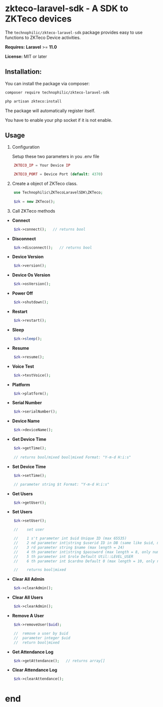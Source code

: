 # zkteco-laravel-sdk - A SDK to ZKTeco devices #

The `technophilic/zkteco-laravel-sdk` package provides easy to use functions to ZKTeco Device activities.

__Requires:__  **Laravel** >= **11.0**

__License:__ MIT or later

## Installation:
You can install the package via composer:

``` bash
composer require technophilic/zkteco-laravel-sdk
```

``` bash
php artisan zkteco:install
```
The package will automatically register itself.

You have to enable your php socket if it is not enable. 


## Usage

1. Configuration

    Setup these two parameters in you .env file

```php
    ZKTECO_IP = Your Device IP

    ZKTECO_PORT = Device Port (default: 4370)
```
2. Create a object of ZKTeco class.

    
```php
    use Technophilic\ZKTecoLaravelSDK\ZKTeco;
  
    $zk = new ZKTeco();
```

3. Call ZKTeco methods

* __Connect__ 
```php
    $zk->connect();   // returns bool
```

* __Disconnect__ 
```php
    $zk->disconnect();   // returns bool
```

* __Device Version__ 
```php
    $zk->version(); 
```


* __Device Os Version__ 
```php
    $zk->osVersion(); 
```

* __Power Off__ 
```php
    $zk->shutdown(); 
```

* __Restart__ 
```php
    $zk->restart(); 
```

* __Sleep__ 
```php
    $zk->sleep(); 
```

* __Resume__ 
```php
    $zk->resume(); 
```

* __Voice Test__ 
```php
    $zk->testVoice(); 
```

* __Platform__ 
```php
    $zk->platform(); 
```

* __Serial Number__ 
```php
    $zk->serialNumber(); 
```

* __Device Name__ 
```php
    $zk->deviceName(); 
```

* __Get Device Time__ 
```php
    $zk->getTime(); 
    
    // returns bool/mixed bool|mixed Format: "Y-m-d H:i:s"
```

* __Set Device Time__ 
```php
    $zk->setTime(); 

    // parameter string $t Format: "Y-m-d H:i:s"
```

* __Get Users__ 
```php
    $zk->getUser(); 
```

* __Set Users__ 
```php
    $zk->setUser(); 

    //    set user

    //    1 s't parameter int $uid Unique ID (max 65535)
    //    2 nd parameter int|string $userid ID in DB (same like $uid, max length = 9, only numbers - depends device setting)
    //    3 rd parameter string $name (max length = 24)
    //    4 th parameter int|string $password (max length = 8, only numbers - depends device setting)
    //    5 th parameter int $role Default Util::LEVEL_USER
    //    6 th parameter int $cardno Default 0 (max length = 10, only numbers

    //    returns bool|mixed
```

* __Clear All Admin__ 
```php
    $zk->clearAdmin(); 
```

* __Clear All Users__ 
```php
    $zk->clearAdmin(); 
```

* __Remove A User__ 
```php
    $zk->removeUser($uid); 

    //  remove a user by $uid
    //  parameter integer $uid
    //  return bool|mixed

```

* __Get Attendance Log__ 
```php
    $zk->getAttendance();   // returns array[]
```

* __Clear Attendance Log__ 
```php
    $zk->clearAttendance(); 
```

# end
